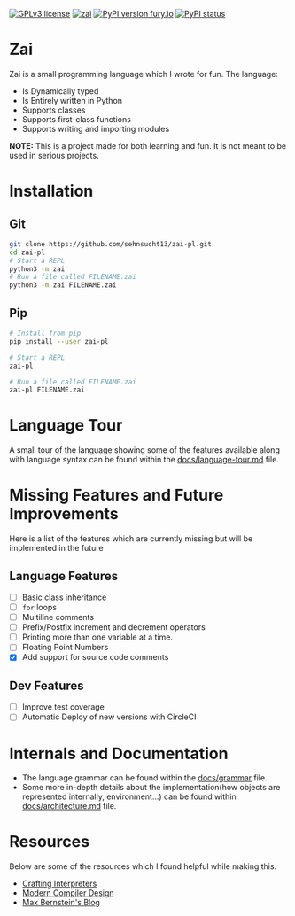 [![GPLv3 license](https://img.shields.io/badge/License-GPLv3-blue.svg)](http://perso.crans.org/besson/LICENSE.html) [![zai](https://circleci.com/gh/sehnsucht13/zai-pl.svg?style=shield)](https://app.circleci.com/pipelines/github/sehnsucht13/zai-pl) [![PyPI version fury.io](https://badge.fury.io/py/zai-pl.svg)](https://pypi.python.org/pypi/zai-pl/) [![PyPI status](https://img.shields.io/pypi/status/zai-pl.svg)](https://pypi.python.org/pypi/zai-pl/)

# Zai

Zai is a small programming language which I wrote for fun. The language:

- Is Dynamically typed
- Is Entirely written in Python
- Supports classes
- Supports first-class functions
- Supports writing and importing modules

**NOTE:** This is a project made for both learning and fun. It is not meant to be used in serious projects.

# Installation
## Git
```bash
git clone https://github.com/sehnsucht13/zai-pl.git
cd zai-pl
# Start a REPL
python3 -m zai
# Run a file called FILENAME.zai
python3 -m zai FILENAME.zai
```
## Pip
```bash
# Install from pip
pip install --user zai-pl

# Start a REPL
zai-pl

# Run a file called FILENAME.zai
zai-pl FILENAME.zai
```
# Language Tour
A small tour of the language showing some of the features available along with language syntax can be found within the [docs/language-tour.md](https://github.com/sehnsucht13/zai-pl/blob/master/docs/language-tour.md) file.

# Missing Features and Future Improvements
Here is a list of the features which are currently missing but will be implemented in the future
## Language Features
- [ ] Basic class inheritance
- [ ] `for` loops
- [ ] Multiline comments
- [ ] Prefix/Postfix increment and decrement operators
- [ ] Printing more than one variable at a time.
- [ ] Floating Point Numbers
- [x] Add support for source code comments

## Dev Features
- [ ] Improve test coverage
- [ ] Automatic Deploy of new versions with CircleCI

# Internals and Documentation
- The language grammar can be found within the [docs/grammar](https://github.com/sehnsucht13/zai-pl/blob/master/docs/grammar) file.
- Some more in-depth details about the implementation(how objects are represented internally, environment...) can be found within [docs/architecture.md](https://github.com/sehnsucht13/zai-pl/blob/master/docs/architecture.md) file.

# Resources
Below are some of the resources which I found helpful while making this.
- [Crafting Interpreters](https://craftinginterpreters.com/ "Crafting Interpreters Homepage")
- [Modern Compiler Design](https://dickgrune.com/Books/MCD_2nd_Edition/ "Modern Compiler Design Textbook Page")
- [Max Bernstein's Blog](https://bernsteinbear.com/blog/ "bernsteinbear")
